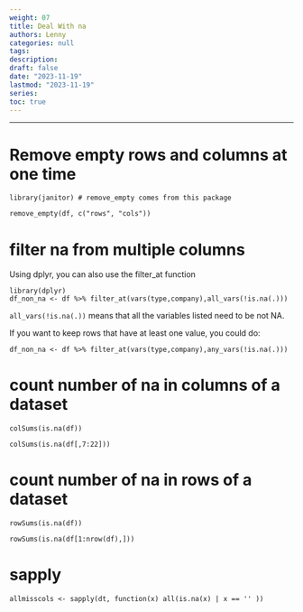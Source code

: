 ```yaml
---
weight: 07
title: Deal With na
authors: Lenny
categories: null
tags: 
description: 
draft: false
date: "2023-11-19"
lastmod: "2023-11-19"
series:
toc: true
---
```



<!--more-->
---

# Remove empty rows and columns at one time
``` 
library(janitor) # remove_empty comes from this package

remove_empty(df, c("rows", "cols"))
``` 


# filter na from multiple columns
Using dplyr, you can also use the filter_at function

```
library(dplyr)
df_non_na <- df %>% filter_at(vars(type,company),all_vars(!is.na(.)))
```

`all_vars(!is.na(.))` means that all the variables listed need to be not NA.

If you want to keep rows that have at least one value, you could do:

```
df_non_na <- df %>% filter_at(vars(type,company),any_vars(!is.na(.)))
```



# count number of na in columns of a dataset

```
colSums(is.na(df))

colSums(is.na(df[,7:22]))
```

# count number of na in rows of a dataset

```
rowSums(is.na(df))

rowSums(is.na(df[1:nrow(df),]))
```


# sapply
```
allmisscols <- sapply(dt, function(x) all(is.na(x) | x == '' ))
```



